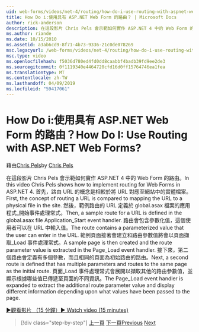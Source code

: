 ```yaml
---
uid: web-forms/videos/net-4/routing/how-do-i-use-routing-with-aspnet-web-forms
title: How Do i:使用具有 ASP.NET Web Form 的路由？ | Microsoft Docs
author: rick-anderson
description: 在這段影片 Chris Pels 會示範如何實作 ASP.NET 4 中的 Web Form 的路由。 首先，路由 URL 的概念是相較於將 URL 對應至 p...
ms.author: riande
ms.date: 10/15/2010
ms.assetid: a3ab6cd9-8f71-4b73-9336-21c0de078269
msc.legacyurl: /web-forms/videos/net-4/routing/how-do-i-use-routing-with-aspnet-web-forms
msc.type: video
ms.openlocfilehash: f5036d780ed4fd0dd8caabbf4badb39fd9ee2de3
ms.sourcegitcommit: 0f1119340e4464720cfd16d0ff15764746ea1fea
ms.translationtype: MT
ms.contentlocale: zh-TW
ms.lasthandoff: 04/09/2019
ms.locfileid: "59417061"
---
```

# <a name="how-do-i-use-routing-with-aspnet-web-forms"></a><span data-ttu-id="ae394-105">How Do i:使用具有 ASP.NET Web Form 的路由？</span><span class="sxs-lookup"><span data-stu-id="ae394-105">How Do I: Use Routing with ASP.NET Web Forms?</span></span>

<span data-ttu-id="ae394-106">藉由[Chris Pels](https://twitter.com/chrispels)</span><span class="sxs-lookup"><span data-stu-id="ae394-106">by [Chris Pels](https://twitter.com/chrispels)</span></span>

<span data-ttu-id="ae394-107">在這段影片 Chris Pels 會示範如何實作 ASP.NET 4 中的 Web Form 的路由。</span><span class="sxs-lookup"><span data-stu-id="ae394-107">In this video Chris Pels shows how to implement routing for Web Forms in ASP.NET 4.</span></span> <span data-ttu-id="ae394-108">首先，路由 URL 的概念是相較於將 URL 對應至網站中的實體檔案。</span><span class="sxs-lookup"><span data-stu-id="ae394-108">First, the concept of routing a URL is compared to mapping the URL to a physical file in the site.</span></span> <span data-ttu-id="ae394-109">然後，範例路由的 URL 定義於 global.asax 檔案的應用程式\_開始事件處理常式。</span><span class="sxs-lookup"><span data-stu-id="ae394-109">Then, a sample route for a URL is defined in the global.asax file Application\_Start event handler.</span></span> <span data-ttu-id="ae394-110">路由會包含參數化值，這個使用者可以在 URL 中輸入值。</span><span class="sxs-lookup"><span data-stu-id="ae394-110">The route contains a parameterized value that the user can enter in the URL.</span></span> <span data-ttu-id="ae394-111">範例頁面接著會建立和路由參數值將會以頁面擷取\_Load 事件處理常式。</span><span class="sxs-lookup"><span data-stu-id="ae394-111">A sample page is then created and the route parameter value is extracted in the Page\_Load event handler.</span></span> <span data-ttu-id="ae394-112">接下來，第二個路由會定義有多個參數，而且相同的頁面為初始路由的路由。</span><span class="sxs-lookup"><span data-stu-id="ae394-112">Next, a second route is defined that has multiple parameters and routes to the same page as the initial route.</span></span> <span data-ttu-id="ae394-113">頁面\_Load 事件處理常式會展開以擷取其他的路由參數值，並顯示根據哪些值已傳遞至頁面的不同資訊。</span><span class="sxs-lookup"><span data-stu-id="ae394-113">The Page\_Load event handler is expanded to extract the additional route parameter value and display different information depending upon what values have been passed to the page.</span></span>

[<span data-ttu-id="ae394-114">&#9654;觀看影片 （15 分鐘）</span><span class="sxs-lookup"><span data-stu-id="ae394-114">&#9654; Watch video (15 minutes)</span></span>](https://channel9.msdn.com/Blogs/ASP-NET-Site-Videos/how-do-i-use-routing-with-aspnet-web-forms)

> [!div class="step-by-step"]
> <span data-ttu-id="ae394-115">[上一頁](aspnet-4-quick-hit-outbound-webforms-routing.md)
> [下一頁](how-do-i-work-with-urls-in-aspnet-routing.md)</span><span class="sxs-lookup"><span data-stu-id="ae394-115">[Previous](aspnet-4-quick-hit-outbound-webforms-routing.md)
[Next](how-do-i-work-with-urls-in-aspnet-routing.md)</span></span>
